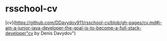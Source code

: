# rsschool-cv
[cv](https://github.com/DDavydov911/rsschool-cv/blob/gh-pages/cv.md#i-am-a-junior-java-developer-the-goal-is-to-become-a-full-stack-developer"cv by Denis Davydov")